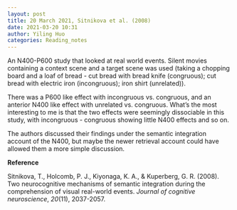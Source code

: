 ```yaml
---
layout: post
title: 20 March 2021, Sitnikova et al. (2008)
date: 2021-03-20 10:31
author: Yiling Huo
categories: Reading_notes
---
```

<!-- wp:paragraph -->
<p>An N400-P600 study that looked at real world events. Silent movies containing a context scene and a target scene was used (taking a chopping board and a loaf of bread - cut bread with bread knife (congruous); cut bread with electric iron (incongruous); iron shirt (unrelated)).</p>
<!-- /wp:paragraph -->

<!-- wp:paragraph -->
<p>There was a P600 like effect with incongruous vs. congruous, and an anterior N400 like effect with unrelated vs. congruous. What’s the most interesting to me is that the two effects were seemingly dissociable in this study, with incongruous - congruous showing little N400 effects and so on.</p>
<!-- /wp:paragraph -->

<!-- wp:paragraph -->
<p>The authors discussed their findings under the semantic integration account of the N400, but maybe the newer retrieval account could have allowed them a more simple discussion.</p>
<!-- /wp:paragraph -->

<!-- wp:paragraph -->
<p><strong>Reference</strong></p>
<!-- /wp:paragraph -->

<!-- wp:paragraph -->
<p>Sitnikova, T., Holcomb, P. J., Kiyonaga, K. A., &amp; Kuperberg, G. R. (2008). Two neurocognitive mechanisms of semantic integration during the comprehension of visual real-world events. <em>Journal of cognitive neuroscience</em>, <em>20</em>(11), 2037-2057.</p>
<!-- /wp:paragraph -->

